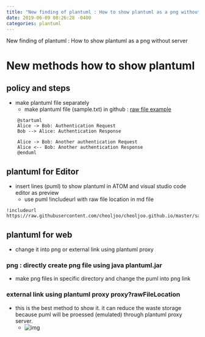 ```yaml
---
title: "New finding of plantuml : How to show plantuml as a png without server"
date: 2019-06-09 08:26:28 -0400
categories: plantuml
---
```


New finding of plantuml : How to show plantuml as a png without server

# New methods how to show plantuml 

## policy and steps
- make plantuml file separately
    - make plantuml file (sample.txt)  in github : [raw file example](https://raw.githubusercontent.com/cheoljoo/cheoljoo.github.io/master/sample.txt)
```
    @startuml
    Alice -> Bob: Authentication Request
    Bob --> Alice: Authentication Response
    
    Alice -> Bob: Another authentication Request
    Alice <-- Bob: Another authentication Response
    @enduml
```

## plantuml for Editor
- insert lines (puml) to show plantuml in ATOM and visual studio code editor as preview
    - use puml !includeurl with raw file location in md file
```puml
!includeurl https://raw.githubusercontent.com/cheoljoo/cheoljoo.github.io/master/sample.txt
```

## plantuml for web
- change it into png or external link using plantuml proxy

### png : directly create png file using java plantuml.jar
- make png files in specific directory and change the puml into png link

### external link using plantuml proxy  proxy?rawFileLocation
- this is the best method to show it. it can reduce the waste storage because puml will be proessed (emulated)  through plantuml proxy server.
	- ![img](http://www.plantuml.com/plantuml/proxy?src=https://raw.githubusercontent.com/cheoljoo/cheoljoo.github.io/master/sample.txt)

